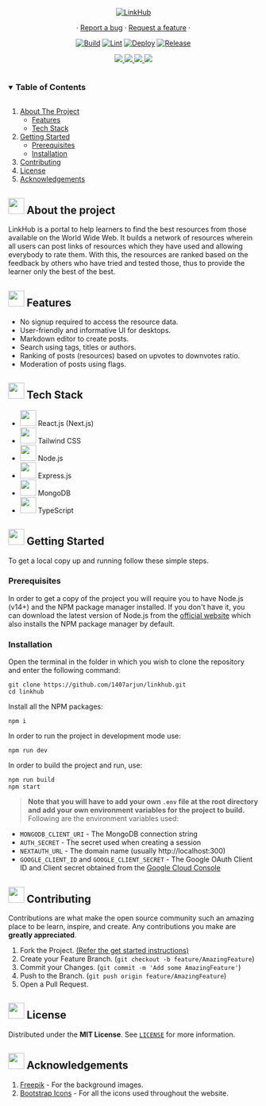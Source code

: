 <p align="center">
  <a href="https://linkhub.imarjun.me">
    <img src="https://user-images.githubusercontent.com/76874556/149613161-a7a6cd6c-4ddd-4ebd-8e6a-838cb65a82c6.jpg" alt="LinkHub">
  </a>
  
  <p align="center">
  ·
  <a href="https://github.com/1407arjun/linkhub/issues/new?assignees=&labels=bug&template=bug_report.md&title=%5BBug%5D%3A+">Report a bug</a>
  ·
  <a href="https://github.com/1407arjun/linkhub/issues/new?assignees=&labels=enhancement&template=feature_request.md&title=%5BFeat%5D%3A+">Request a feature</a>
  ·
  </p>
</p>

<p align="center">
    <a href="https://github.com/linkhub-org/linkhub/actions/workflows/build.yml"><img src="https://github.com/linkhub-org/linkhub/actions/workflows/build.yml/badge.svg" alt="Build"></a>
    <a href="https://github.com/linkhub-org/linkhub/actions/workflows/lint.yml"><img src="https://github.com/linkhub-org/linkhub/actions/workflows/lint.yml/badge.svg" alt="Lint"></a>
    <a href="https://github.com/1407arjun/linkhub/deployments/activity_log?environment=Production"><img src="https://img.shields.io/github/deployments/1407arjun/linkhub/production?label=Vercel%20Deploy&logo=vercel" alt="Deploy"></a>
   <a href="https://github.com/1407arjun/linkhub/releases/latest"><img src="https://img.shields.io/github/v/release/1407arjun/linkhub?label=Release" alt="Release"></a>
  </p>

<p align="center">
  <a href="https://github.com/1407arjun/linkhub/graphs/contributors">
    <img src="https://img.shields.io/github/contributors/1407arjun/linkhub.svg?style=flat">
  </a>
  <a href="https://github.com/1407arjun/linkhub/network/members">
    <img src="https://img.shields.io/github/forks/1407arjun/linkhub?style=flat">
  </a>  
  <a href="https://github.com/1407arjun/linkhub/stargazers">
    <img src="https://img.shields.io/github/stars/1407arjun/linkhub?style=flat">
  </a>
  <a href="https://github.com/1407arjun/linkhub/issues">
    <img src="https://img.shields.io/github/issues/1407arjun/linkhub?style=flat">
  </a>
</p>  

<details open="open">
  <summary><h3 style="display: inline-block">Table of Contents</h3></summary>
  <ol>
    <li><a href="#-about-the-project">About The Project</a>
      <ul>
        <li><a href="#-features">Features</a></li>
        <li><a href="#-tech-stack">Tech Stack</a></li>
      </ul>
    </li>
    <li>
      <a href="#-getting-started">Getting Started</a>
      <ul>
        <li><a href="#prerequisites">Prerequisites</a></li>
        <li><a href="#installation">Installation</a></li>
      </ul>
    </li>
    <li><a href="#-contributing">Contributing</a></li>
    <li><a href="#-license">License</a></li>
    <li><a href="#-acknowledgements">Acknowledgements</a></li>
  </ol>
</details>


## <img src="https://openclipart.org/download/307315/1538154643.svg" width="32" height="32"> About the project
LinkHub is a portal to help learners to find the best resources from those available on the World Wide Web. It builds a network of resources wherein all users can post links of resources which they have used and allowing everybody to rate them. With this, the resources are ranked based on the feedback by others who have tried and tested those, thus to provide the learner only the best of the best.

## <img src="https://noveltypharma.eu/wp-content/uploads/2020/10/icon_novel_ingredients.png" width="32" height="32"> Features
- No signup required to access the resource data.
- User-friendly and informative UI for desktops.
- Markdown editor to create posts.
- Search using tags, titles or authors.
- Ranking of posts (resources) based on upvotes to downvotes ratio.
- Moderation of posts using flags.

## <img src="https://techstackapps.com/media/2019/11/TechStackApps-logo-icon.png" width="32" height="32"> Tech Stack
<ul>
<li><img src=https://user-images.githubusercontent.com/76874556/149613976-7dd7bdc2-3583-4d1b-80a0-b74e43220c50.png height=32>&nbsp;React.js (Next.js)</li>
<li><img src=https://user-images.githubusercontent.com/76874556/149614005-681f67ae-c53f-4fcf-b890-36f792b6d0c8.png height=32>&nbsp;Tailwind CSS</li>
<li><img src=https://user-images.githubusercontent.com/76874556/149614022-8bef9f93-3803-408f-a93d-cb0309dc3e6b.png height=32>&nbsp;Node.js</li>
<li><img src=https://user-images.githubusercontent.com/76874556/149615033-170aa635-44f2-47cb-b905-dc17b8b7dfb1.png height=32>&nbsp;Express.js</li>
<li><img src=https://user-images.githubusercontent.com/76874556/149614058-f75c7b55-31ab-4db5-b0b1-c9a45b3e008f.png height=32>&nbsp;MongoDB</li>
<li><img src=https://user-images.githubusercontent.com/76874556/149613990-db78f233-4741-4b74-90a0-4d69fc77973e.png height=32>&nbsp;TypeScript</li>
</ul>

## <img src="https://cdn.iconscout.com/icon/free/png-512/laptop-user-1-1179329.png" width="32" height="32"> Getting Started
To get a local copy up and running follow these simple steps.
### Prerequisites
In order to get a copy of the project you will require you to have Node.js (v14+) and the NPM package manager installed. If you don't have it, you can download the latest version of Node.js from the [official website](https://nodejs.org/en/download/) which also installs the NPM package manager by default.
### Installation
Open the terminal in the folder in which you wish to clone the repository and enter the following command:
``` 
git clone https://github.com/1407arjun/linkhub.git
cd linkhub
```
Install all the NPM packages:
```
npm i
```
In order to run the project in development mode use:
```
npm run dev
```
In order to build the project and run, use:
```
npm run build
npm start
```

> **Note that you will have to add your own `.env` file at the root directory and add your own environment variables for the project to build.**
Following are the environment variables used:
- `MONGODB_CLIENT_URI` - The MongoDB connection string
- `AUTH_SECRET` - The secret used when creating a session
- `NEXTAUTH_URL` - The domain name (usually http://localhost:300)
- `GOOGLE_CLIENT_ID` and `GOOGLE_CLIENT_SECRET` - The Google OAuth Client ID and Client secret obtained from the [Google Cloud Console](https://console.cloud.google.com/)

## <img src="https://hpe-developer-portal.s3.amazonaws.com/uploads/media/2020/3/git-icon-1788c-1590702885345.png" width=32 height=32> Contributing
Contributions are what make the open source community such an amazing place to be learn, inspire, and create. Any contributions you make are **greatly appreciated**.

1. Fork the Project. [(Refer the get started instructions)](#-getting-started)
2. Create your Feature Branch. (`git checkout -b feature/AmazingFeature`)
3. Commit your Changes. (`git commit -m 'Add some AmazingFeature'`)
4. Push to the Branch. (`git push origin feature/AmazingFeature`)
5. Open a Pull Request.

## <img src="https://petpat.lv/wp-content/uploads/2018/12/license-icon-27934542-2.png" width=32 height=32> License
Distributed under the **MIT License**. See [`LICENSE`](https://github.com/Team-Fourth-Dimension/FFCSeZ/blob/master/LICENSE) for more information.

## <img src="https://www.pivotsoftware.com/uploads/images/_feature/icon-25.png" width=32 height=32> Acknowledgements
1. [Freepik](https://freepik.com) - For the background images.
2. [Bootstrap Icons](http://icons.getbootstrap.com) - For all the icons used throughout the website.


